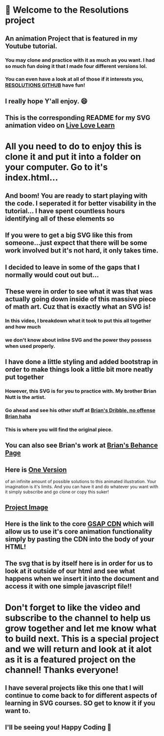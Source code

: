 # 👋 Welcome to the Resolutions project
## An animation Project that is featured in my Youtube tutorial. 
### You may clone and practice with it as much as you want. I had so much fun doing it that I made four different versions lol.
### You can even have a look at all of those if it interests you, [RESOLUTIONS GITHUB](https://github.com/jnutt367/RESOLUTIONS) have fun!
## I really hope Y'all enjoy. 😄 
## This is the corresponding README for my SVG animation video on [Live Love Learn](https://www.youtube.com/user/JNUTT1000/featured)
# All you need to do to enjoy this is clone it and put it into a folder on your computer. Go to it's index.html...
## And boom! You are ready to start playing with the code. I seperated it for better visability in the tutorial... I have spent countless hours identifying all of these elements so
## If you were to get a big SVG like this from someone...just expect that there will be some work involved but it's not hard, it only takes time.
## I decided to leave in some of the gaps that I normally would cout out but...
## These were in order to see what it was that was actually going down inside of this massive piece of math art. Cuz that is exactly what an SVG is!
### In this video, I breakdown what it took to put this all together and how much 
### we don't know about inline SVG and the power they possess when used properly.
## I have done a little styling and added bootstrap in order to make things look a little bit more neatly put together
### However, this SVG is for you to practice with. My brother Brian Nutt is the artist.
### Go ahead and see his other stuff at [Brian's Dribble, no offense Brian haha](https://dribbble.com/briandnutt)
### This is where you will find the original piece. 
## You can also see Brian's work at [Brian's Behance Page](https://www.behance.net/briannutt)
## Here is [One Version](https://resolutions-plum.vercel.app/)
of an infinite amount of possible solutions to this animated illustration. Your imagination is it's limits. And you can have it and do whatever you want with it simply subscribe and go clone or copy this suker!
## [Project Image](tutorial_project_diff_image.jpg)
## Here is the link to the core [GSAP CDN](https://cdnjs.com/libraries/gsap) which will allow us to use it's core animation functionality simply by pasting the CDN into the body of your HTML!
 
## The svg that is by itself here is in order for us to look at it outside of our html and see what happens when we insert it into the document and access it with one simple javascript file!!
 
# Don't forget to like the video and subscribe to the channel to help us grow together and let me know what to build next. This is a special project and we will return and look at it alot as it is a featured project on the channel! Thanks everyone! 
## I have several projects like this one that I will continue to come back to for different aspects of learning in SVG courses. SO get to know it if you want to.
## I'll be seeing you! Happy Coding 👋 

